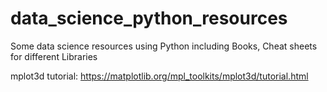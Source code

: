 # data_science_python_resources
Some data science resources using Python including Books, Cheat sheets for different Libraries  

mplot3d tutorial: https://matplotlib.org/mpl_toolkits/mplot3d/tutorial.html
